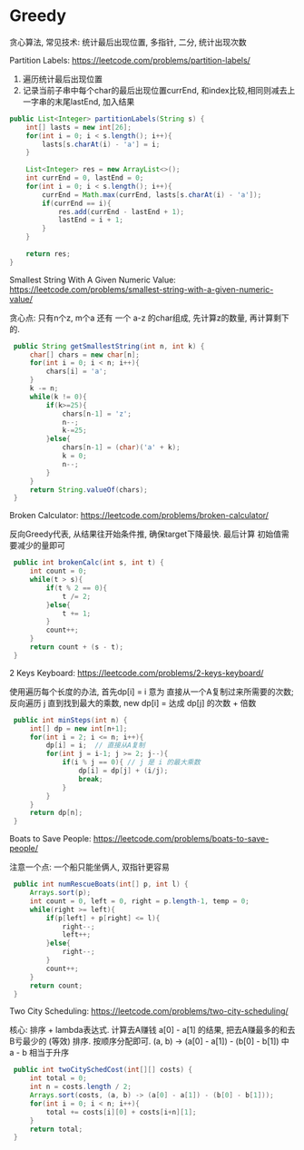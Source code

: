 # Greedy

贪心算法, 常见技术: 统计最后出现位置, 多指针, 二分, 统计出现次数


Partition Labels: https://leetcode.com/problems/partition-labels/

1. 遍历统计最后出现位置
2. 记录当前子串中每个char的最后出现位置currEnd, 和index比较,相同则减去上一字串的末尾lastEnd, 加入结果

```java
public List<Integer> partitionLabels(String s) {
    int[] lasts = new int[26];
    for(int i = 0; i < s.length(); i++){
        lasts[s.charAt(i) - 'a'] = i;
    }
    
    List<Integer> res = new ArrayList<>();
    int currEnd = 0, lastEnd = 0;
    for(int i = 0; i < s.length(); i++){
        currEnd = Math.max(currEnd, lasts[s.charAt(i) - 'a']);
        if(currEnd == i){
            res.add(currEnd - lastEnd + 1);
            lastEnd = i + 1;
        }
    }
    
    return res;
}
```

Smallest String With A Given Numeric Value: https://leetcode.com/problems/smallest-string-with-a-given-numeric-value/

贪心点: 只有n个z, m个a 还有 一个 a-z 的char组成, 先计算z的数量, 再计算剩下的.

```java
 public String getSmallestString(int n, int k) {
     char[] chars = new char[n];
     for(int i = 0; i < n; i++){
         chars[i] = 'a';
     }
     k -= n;
     while(k != 0){
         if(k>=25){
             chars[n-1] = 'z';
             n--;
             k-=25;
         }else{
             chars[n-1] = (char)('a' + k);
             k = 0;
             n--;
         }
     }
     return String.valueOf(chars);
 }
```

Broken Calculator: https://leetcode.com/problems/broken-calculator/

反向Greedy代表, 从结果往开始条件推, 确保target下降最快. 最后计算 初始值需要减少的量即可

```java
 public int brokenCalc(int s, int t) {
     int count = 0;
     while(t > s){
         if(t % 2 == 0){
             t /= 2;
         }else{
             t += 1;
         }
         count++;
     }
     return count + (s - t);
 }
```

2 Keys Keyboard: https://leetcode.com/problems/2-keys-keyboard/

使用遍历每个长度的办法, 首先dp[i] = i 意为 直接从一个A复制过来所需要的次数; 反向遍历 j 直到找到最大的乘数, new dp[i] = 达成 dp[j] 的次数 + 倍数 

```java
 public int minSteps(int n) {
     int[] dp = new int[n+1];
     for(int i = 2; i <= n; i++){
         dp[i] = i;  // 直接从A复制
         for(int j = i-1; j >= 2; j--){
             if(i % j == 0){ // j 是 i 的最大乘数
                 dp[i] = dp[j] + (i/j);
                 break;
             }
         }
     }
     return dp[n];
 }
```

Boats to Save People: https://leetcode.com/problems/boats-to-save-people/

注意一个点: 一个船只能坐俩人, 双指针更容易

```java
 public int numRescueBoats(int[] p, int l) {
     Arrays.sort(p);
     int count = 0, left = 0, right = p.length-1, temp = 0;
     while(right >= left){
         if(p[left] + p[right] <= l){
             right--;
             left++;
         }else{
             right--;
         }
         count++;
     }
     return count;
 }
```

Two City Scheduling: https://leetcode.com/problems/two-city-scheduling/

核心: 排序 + lambda表达式. 计算去A赚钱 a[0] - a[1] 的结果, 把去A赚最多的和去B亏最少的 (等效) 排序. 按顺序分配即可. (a, b) -> (a[0] - a[1]) - (b[0] - b[1]) 中 a - b 相当于升序

```java
 public int twoCitySchedCost(int[][] costs) {
     int total = 0;
     int n = costs.length / 2;
     Arrays.sort(costs, (a, b) -> (a[0] - a[1]) - (b[0] - b[1]));
     for(int i = 0; i < n; i++){
         total += costs[i][0] + costs[i+n][1];
     }
     return total;
 }
```

